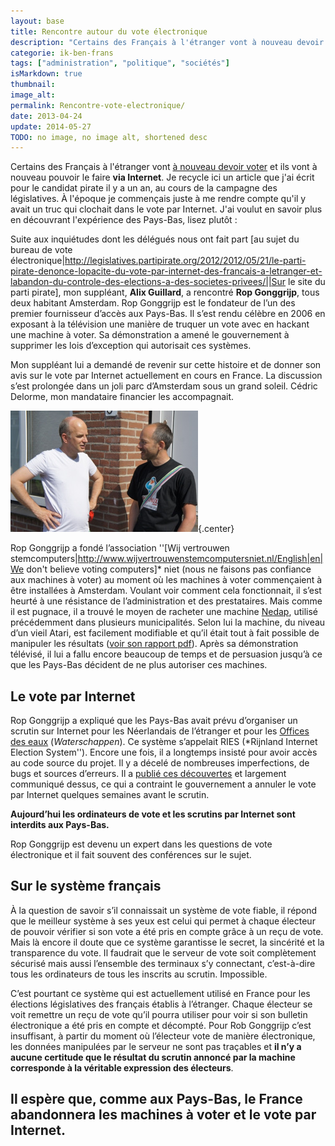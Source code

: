 ```yaml
---
layout: base
title: Rencontre autour du vote électronique
description: "Certains des Français à l'étranger vont à nouveau devoir voter et ils vont à nouveau pouvoir le faire via Internet. Je recycle ici un article que j'ai écr"
categorie: ik-ben-frans
tags: ["administration", "politique", "sociétés"]
isMarkdown: true
thumbnail: 
image_alt: 
permalink: Rencontre-vote-electronique/
date: 2013-04-24
update: 2014-05-27
TODO: no image, no image alt, shortened desc
---
```


Certains des Français à l'étranger vont [à nouveau devoir voter](http://www.diplomatie.gouv.fr/fr/vivre-a-l-etranger/vivre-a-l-etranger-vos-droits-et/elections-legislatives-partielles/dates-et-modalites-de-vote/article/dates-de-scrutin-et-modalites-de) et ils vont à nouveau pouvoir le faire **via Internet**. Je recycle ici un article que j'ai écrit pour le candidat pirate il y a un an, au cours de la campagne des législatives. À l'époque je commençais juste à me rendre compte qu'il y avait un truc qui clochait dans le vote par Internet. J'ai voulut en savoir plus en découvrant l'expérience des Pays-Bas, lisez plutôt :

Suite aux inquiétudes dont les délégués nous ont fait part [au sujet du bureau de vote électronique|http://legislatives.partipirate.org/2012/2012/05/21/le-parti-pirate-denonce-lopacite-du-vote-par-internet-des-francais-a-letranger-et-labandon-du-controle-des-elections-a-des-societes-privees/||Sur le site du parti pirate], mon suppléant, **Alix Guillard**, a rencontré **Rop Gonggrijp**, tous deux habitant Amsterdam. Rop Gonggrijp est le fondateur de l’un des premier fournisseur d’accès aux Pays-Bas. Il s’est rendu célèbre en 2006 en exposant à la télévision une manière de truquer un vote avec en hackant une machine à voter. Sa démonstration a amené le gouvernement à supprimer les lois d’exception qui autorisait ces systèmes.

Mon suppléant lui a demandé de revenir sur cette histoire et de donner son avis sur le vote par Internet actuellement en cours en France. La discussion s’est prolongée dans un joli parc d’Amsterdam sous un grand soleil. Cédric Delorme, mon mandataire financier les accompagnait.

![Rop et Alix](rop-gonggrijp-et-alix-guillard.jpg){.center}

Rop Gonggrijp a fondé l’association ''[Wij vertrouwen stemcomputers|http://www.wijvertrouwenstemcomputersniet.nl/English|en|We don't believe voting computers]* niet (nous ne faisons pas confiance aux machines à voter) au moment où les machines à voter commençaient à être installées à Amsterdam. Voulant voir comment cela fonctionnait, il s’est heurté à une résistance de l’administration et des prestataires. Mais comme il est pugnace, il a trouvé le moyen de racheter une machine [Nedap](http://fr.wikipedia.org/wiki/Nedap), utilisé précédemment dans plusieurs municipalités. Selon lui la machine, du niveau d’un vieil Atari, est facilement modifiable et qu’il était tout à fait possible de manipuler les résultats ([voir son rapport pdf](http://wijvertrouwenstemcomputersniet.nl/images/c/ce/ES3B_EVT07.pdf)). Après sa démonstration télévisé, il lui a fallu encore beaucoup de temps et de persuasion jusqu’à ce que les Pays-Bas décident de ne plus autoriser ces machines.

## Le vote par Internet

Rop Gonggrijp a expliqué que les Pays-Bas avait prévu d’organiser un scrutin sur Internet pour les Néerlandais de l’étranger et pour les [Offices des eaux](http://fr.wikipedia.org/wiki/Office_des_eaux_des_Pays-Bas) (*Waterschappen*). Ce système s’appelait RIES (*Rijnland Internet Election System''). Encore une fois, il a longtemps insisté pour avoir accès au code source du projet. Il y a décelé de nombreuses imperfections, de bugs et sources d’erreurs. Il a [publié ces découvertes](http://wijvertrouwenstemcomputersniet.nl/images/7/7f/RIES.pdf) et largement communiqué dessus, ce qui a contraint le gouvernement a annuler le vote par Internet quelques semaines avant le scrutin.

**Aujourd’hui les ordinateurs de vote et les scrutins par Internet sont interdits aux Pays-Bas.**

Rop Gonggrijp est devenu un expert dans les questions de vote électronique et il fait souvent des conférences sur le sujet.

## Sur le système français

À la question de savoir s’il connaissait un système de vote fiable, il répond que le meilleur système à ses yeux est celui qui permet à chaque électeur de pouvoir vérifier si son vote a été pris en compte grâce à un reçu de vote. Mais là encore il doute que ce système garantisse le secret, la sincérité et la transparence du vote. Il faudrait que le serveur de vote soit complètement sécurisé mais aussi l’ensemble des terminaux s’y connectant, c’est-à-dire tous les ordinateurs de tous les inscrits au scrutin. Impossible.

C’est pourtant ce système qui est actuellement utilisé en France pour les élections législatives des français établis à l’étranger. Chaque électeur se voit remettre un reçu de vote qu’il pourra utiliser pour voir si son bulletin électronique a été pris en compte et décompté. Pour Rob Gonggrijp c’est insuffisant, à partir du moment où l’électeur vote de manière électronique, les données manipulées par le serveur ne sont pas traçables et **il n’y a aucune certitude que le résultat du scrutin annoncé par la machine corresponde à la véritable expression des électeurs**.

**Il espère que, comme aux Pays-Bas, le France abandonnera les machines à voter et le vote par Internet.**
---